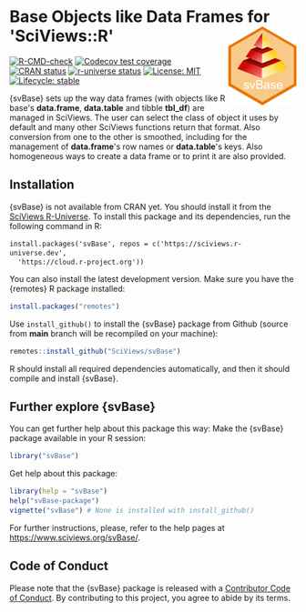 # Base Objects like Data Frames for 'SciViews::R' <a href='https://www.sciviews.org/svBase'><img src='man/figures/logo.png' align='right' height='139'/></a>

<!-- badges: start -->

[![R-CMD-check](https://github.com/SciViews/svBase/actions/workflows/R-CMD-check.yaml/badge.svg)](https://github.com/SciViews/svBase/actions/workflows/R-CMD-check.yaml) [![Codecov test coverage](https://codecov.io/gh/SciViews/svBase/branch/main/graph/badge.svg)](https://codecov.io/gh/SciViews/svBase?branch=main) [![CRAN status](https://www.r-pkg.org/badges/version/svBase)](https://cran.r-project.org/package=svBase) [![r-universe status](https://sciviews.r-universe.dev/badges/svBase)](https://sciviews.r-universe.dev/svBase) [![License: MIT](https://img.shields.io/badge/License-MIT-yellow.svg)](https://opensource.org/licenses/MIT) [![Lifecycle: stable](https://img.shields.io/badge/lifecycle-stable-brightgreen.svg)](https://lifecycle.r-lib.org/articles/stages.html#stable)

<!-- badges: end -->

{svBase} sets up the way data frames (with objects like R base's **data.frame**, **data.table** and tibble **tbl_df**) are managed in SciViews. The user can select the class of object it uses by default and many other SciViews functions return that format. Also conversion from one to the other is smoothed, including for the management of **data.frame**'s row names or **data.table**'s keys. Also homogeneous ways to create a data frame or to print it are also provided.

## Installation

{svBase} is not available from CRAN yet. You should install it from the [SciViews R-Universe](https://sciviews.r-universe.dev). To install this package and its dependencies, run the following command in R:

```{r, eval=FALSE}
install.packages('svBase', repos = c('https://sciviews.r-universe.dev',
  'https://cloud.r-project.org'))
```

You can also install the latest development version. Make sure you have the {remotes} R package installed:

``` r
install.packages("remotes")
```

Use `install_github()` to install the {svBase} package from Github (source from **main** branch will be recompiled on your machine):

``` r
remotes::install_github("SciViews/svBase")
```

R should install all required dependencies automatically, and then it should compile and install {svBase}.

## Further explore {svBase}

You can get further help about this package this way: Make the {svBase} package available in your R session:

``` r
library("svBase")
```

Get help about this package:

``` r
library(help = "svBase")
help("svBase-package")
vignette("svBase") # None is installed with install_github()
```

For further instructions, please, refer to the help pages at <https://www.sciviews.org/svBase/>.

## Code of Conduct

Please note that the {svBase} package is released with a [Contributor Code of Conduct](https://contributor-covenant.org/version/2/1/CODE_OF_CONDUCT.html). By contributing to this project, you agree to abide by its terms.
